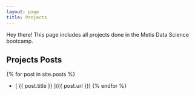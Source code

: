 ```yaml
---
layout: page
title: Projects
---
```


<p class="message"> 
 Hey there! This page includes all projects done in the Metis Data Science bootcamp.
</p>

## Projects Posts

{% for post in site.posts %}
  * [ {{ post.title }} ]({{ post.url }})
{% endfor %}
